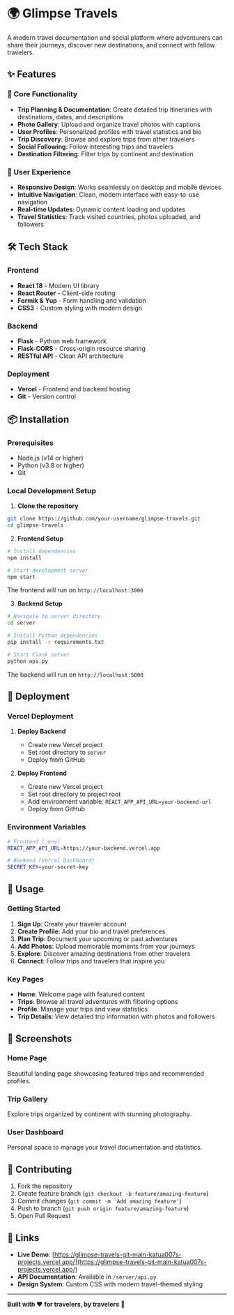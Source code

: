 # 🌍 Glimpse Travels

A modern travel documentation and social platform where adventurers can share their journeys, discover new destinations, and connect with fellow travelers.

## ✨ Features

### 🎯 Core Functionality
- **Trip Planning & Documentation**: Create detailed trip itineraries with destinations, dates, and descriptions
- **Photo Gallery**: Upload and organize travel photos with captions
- **User Profiles**: Personalized profiles with travel statistics and bio
- **Trip Discovery**: Browse and explore trips from other travelers
- **Social Following**: Follow interesting trips and travelers
- **Destination Filtering**: Filter trips by continent and destination

### 🚀 User Experience
- **Responsive Design**: Works seamlessly on desktop and mobile devices
- **Intuitive Navigation**: Clean, modern interface with easy-to-use navigation
- **Real-time Updates**: Dynamic content loading and updates
- **Travel Statistics**: Track visited countries, photos uploaded, and followers

## 🛠️ Tech Stack

### Frontend
- **React 18** - Modern UI library
- **React Router** - Client-side routing
- **Formik & Yup** - Form handling and validation
- **CSS3** - Custom styling with modern design

### Backend
- **Flask** - Python web framework
- **Flask-CORS** - Cross-origin resource sharing
- **RESTful API** - Clean API architecture

### Deployment
- **Vercel** - Frontend and backend hosting
- **Git** - Version control

## 📦 Installation

### Prerequisites
- Node.js (v14 or higher)
- Python (v3.8 or higher)
- Git

### Local Development Setup

1. **Clone the repository**
```bash
git clone https://github.com/your-username/glimpse-travels.git
cd glimpse-travels
```

2. **Frontend Setup**
```bash
# Install dependencies
npm install

# Start development server
npm start
```
The frontend will run on `http://localhost:3000`

3. **Backend Setup**
```bash
# Navigate to server directory
cd server

# Install Python dependencies
pip install -r requirements.txt

# Start Flask server
python api.py
```
The backend will run on `http://localhost:5000`

## 🚀 Deployment

### Vercel Deployment

1. **Deploy Backend**
   - Create new Vercel project
   - Set root directory to `server`
   - Deploy from GitHub

2. **Deploy Frontend**
   - Create new Vercel project
   - Set root directory to project root
   - Add environment variable: `REACT_APP_API_URL=your-backend-url`
   - Deploy from GitHub

### Environment Variables
```bash
# Frontend (.env)
REACT_APP_API_URL=https://your-backend.vercel.app

# Backend (Vercel Dashboard)
SECRET_KEY=your-secret-key
```

## 📱 Usage

### Getting Started
1. **Sign Up**: Create your traveler account
2. **Create Profile**: Add your bio and travel preferences
3. **Plan Trip**: Document your upcoming or past adventures
4. **Add Photos**: Upload memorable moments from your journeys
5. **Explore**: Discover amazing destinations from other travelers
6. **Connect**: Follow trips and travelers that inspire you

### Key Pages
- **Home**: Welcome page with featured content
- **Trips**: Browse all travel adventures with filtering options
- **Profile**: Manage your trips and view statistics
- **Trip Details**: View detailed trip information with photos and followers

## 🎨 Screenshots

### Home Page
Beautiful landing page showcasing featured trips and recommended profiles.

### Trip Gallery
Explore trips organized by continent with stunning photography.

### User Dashboard
Personal space to manage your travel documentation and statistics.

## 🤝 Contributing

1. Fork the repository
2. Create feature branch (`git checkout -b feature/amazing-feature`)
3. Commit changes (`git commit -m 'Add amazing feature'`)
4. Push to branch (`git push origin feature/amazing-feature`)
5. Open Pull Request

## 🔗 Links

- **Live Demo**: [https://glimpse-travels-git-main-katua007s-projects.vercel.app/](https://glimpse-travels-git-main-katua007s-projects.vercel.app/)
- **API Documentation**: Available in `/server/api.py`
- **Design System**: Custom CSS with modern travel-themed styling

---

**Built with ❤️ for travelers, by travelers** 🌟